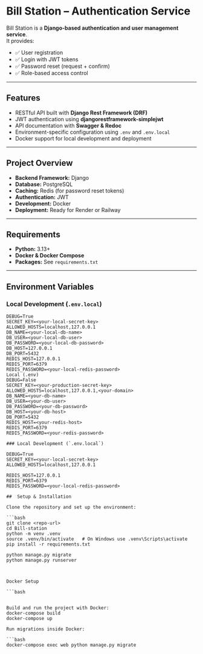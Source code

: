 # Bill Station – Authentication Service

Bill Station is a **Django-based authentication and user management service**.  
It provides:

- ✅ User registration  
- ✅ Login with JWT tokens  
- ✅ Password reset (request + confirm)  
- ✅ Role-based access control  

---

## Features

- RESTful API built with **Django Rest Framework (DRF)**  
- JWT authentication using **djangorestframework-simplejwt**  
- API documentation with **Swagger & Redoc**  
- Environment-specific configuration using `.env` and `.env.local`  
- Docker support for local development and deployment  

---

## Project Overview

- **Backend Framework:** Django  
- **Database:** PostgreSQL  
- **Caching:** Redis (for password reset tokens)  
- **Authentication:** JWT  
- **Development:** Docker  
- **Deployment:** Ready for Render or Railway  

---

## Requirements

- **Python:** 3.13+  
- **Docker & Docker Compose**  
- **Packages:** See `requirements.txt`  

---

## Environment Variables

### Local Development (`.env.local`)

```env
DEBUG=True
SECRET_KEY=<your-local-secret-key>
ALLOWED_HOSTS=localhost,127.0.0.1
DB_NAME=<your-local-db-name>
DB_USER=<your-local-db-user>
DB_PASSWORD=<your-local-db-password>
DB_HOST=127.0.0.1
DB_PORT=5432
REDIS_HOST=127.0.0.1
REDIS_PORT=6379
REDIS_PASSWORD=<your-local-redis-password>
Local (.env)
DEBUG=False
SECRET_KEY=<your-production-secret-key>
ALLOWED_HOSTS=localhost,127.0.0.1,<your-domain>
DB_NAME=<your-db-name>
DB_USER=<your-db-user>
DB_PASSWORD=<your-db-password>
DB_HOST=<your-db-host>
DB_PORT=5432
REDIS_HOST=<your-redis-host>
REDIS_PORT=6379
REDIS_PASSWORD=<your-redis-password>

### Local Development (`.env.local`)

DEBUG=True
SECRET_KEY=<your-local-secret-key>
ALLOWED_HOSTS=localhost,127.0.0.1

REDIS_HOST=127.0.0.1
REDIS_PORT=6379
REDIS_PASSWORD=<your-local-redis-password>

##  Setup & Installation

Clone the repository and set up the environment:

```bash
git clone <repo-url>
cd Bill-station
python -m venv .venv
source .venv/bin/activate   # On Windows use .venv\Scripts\activate
pip install -r requirements.txt

python manage.py migrate
python manage.py runserver



Docker Setup

```bash


Build and run the project with Docker:
docker-compose build
docker-compose up

Run migrations inside Docker:

```bash
docker-compose exec web python manage.py migrate
